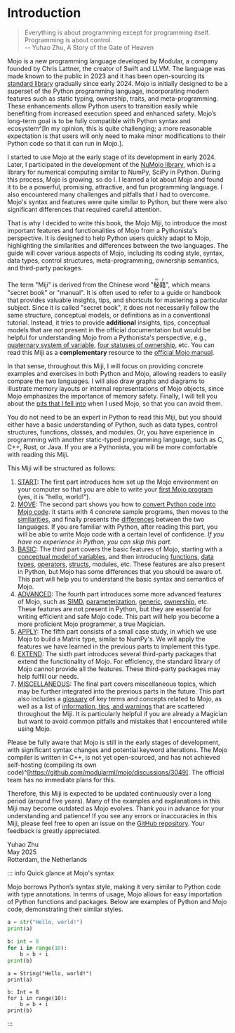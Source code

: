 # Introduction

> Everything is about programming except for programming itself. Programming is about control.  
> -- Yuhao Zhu, A Story of the Gate of Heaven

Mojo is a new programming language developed by Modular, a company founded by Chris Lattner, the creator of Swift and LLVM. The language was made known to the public in 2023 and it has been open-sourcing its [standard library](https://github.com/modular/modular) gradually since early 2024. Mojo is initially designed to be a superset of the Python programming language, incorporating modern features such as static typing, ownership, traits, and meta-programming. These enhancements allow Python users to transition easily while benefiting from increased execution speed and enhanced safety. Mojo’s long-term goal is to be fully compatible with Python syntax and ecosystem^[In my opinion, this is quite challenging; a more reasonable expectation is that users will only need to make minor modifications to their Python code so that it can run in Mojo.].

I started to use Mojo at the early stage of its development in early 2024. Later, I participated in the development of the [NuMojo library](https://github.com/Mojo-Numerics-and-Algorithms-group/NuMojo), which is a library for numerical computing similar to NumPy, SciPy in Python. During this process, Mojo is growing, so do I. I learned a lot about Mojo and found it to be a powerful, promising, attractive, and fun programming language. I also encountered many challenges and pitfalls that I had to overcome. Mojo's syntax and features were quite similar to Python, but there were also significant differences that required careful attention.

That is why I decided to write this book, the Mojo Miji, to introduce the most important features and functionalities of Mojo from a Pythonista's perspective. It is designed to help Python users quickly adapt to Mojo, highlighting the similarities and differences between the two languages. The guide will cover various aspects of Mojo, including its coding style, syntax, data types, control structures, meta-programming, ownership semantics, and third-party packages.

The term "Miji" is derived from the Chinese word "<ruby>秘<rt>mì</rt>籍<rt>jí</rt></ruby>", which means "secret book" or "manual". It is often used to refer to a guide or handbook that provides valuable insights, tips, and shortcuts for mastering a particular subject. Since it is called "secret book", it does not necessarily follow the same structure, conceptual models, or definitions as in a conventional tutorial. Instead, it tries to provide **additional** insights, tips, conceptual models that are not present in the official documentation but would be helpful for understanding Mojo from a Pythonista's perspective, e.g., [quaternary system of variable](./basic/variables#conceptual-model-of-variable), [four statuses of ownership](./advanced/ownership#four-statuses-of-ownership), etc. You can read this Miji as a **complementary** resource to the [official Mojo manual](https://docs.modular.com/mojo/manual/).

In that sense, throughout this Miji, I will focus on providing concrete examples and exercises in both Python and Mojo, allowing readers to easily compare the two languages. I will also draw graphs and diagrams to illustrate memory layouts or internal representations of Mojo objects, since Mojo emphasizes the importance of memory safety. Finally, I will tell you about the [pits that I fell into](./misc/tips.md) when I used Mojo, so that you can avoid them.

You do not need to be an expert in Python to read this Miji, but you should either have a basic understanding of Python, such as data types, control structures, functions, classes, and modules. Or, you have experience in programming with another static-typed programming language, such as C, C++, Rust, or Java. If you are a Pythonista, you will be more comfortable with reading this Miji.

This Miji will be structured as follows:

1. [START](./start/start.md): The first part introduces how set up the Mojo environment on your computer so that you are able to write your [first Mojo program](./start/hello.md) (yes, it is "hello, world!").
1. [MOVE](./move/move.md): The second part shows you how to [convert Python code into Mojo code](./move/examples.md). It starts with 4 concrete sample programs, then moves to the [similarities](./move/common.md), and finally presents the [differences](./move/different.md) between the two languages. If you are familiar with Python, after reading this part, you will be able to write Mojo code with a certain level of confidence. *If you have no experience in Python, you can skip this part.*
1. [BASIC](./basic/basic.md): The third part covers the basic features of Mojo, starting with a [conceptual model of variables](./basic/variables.md), and then introducing [functions](./basic/functions.md), [data types](./basic/types.md), [operators](./basic/operators.md), [structs](./basic/structs.md), modules, etc. These features are also present in Python, but Mojo has some differences that you should be aware of. This part will help you to understand the basic syntax and semantics of Mojo.
1. [ADVANCED](./advanced/advanced.md): The fourth part introduces some more advanced features of Mojo, such as [SIMD](./advanced/simd.md), [parameterization](./advanced/parameterization.md), [generic](./advanced/generic.md), [ownership](./advanced/ownership.md), etc. These features are not present in Python, but they are essential for writing efficient and safe Mojo code. This part will help you become a more proficient Mojo programmer, a true Magician.
1. [APPLY](./apply/apply.md): The fifth part consists of a small case study, in which we use Mojo to build a Matrix type, similar to NumPy's. We will apply the features we have learned in the previous parts to implement this type.
1. [EXTEND](./extend/extend.md): The sixth part introduces several third-party packages that extend the functionality of Mojo. For efficiency, the standard library of Mojo cannot provide all the features. These third-party packages may help fulfill our needs.
1. [MISCELLANEOUS](./misc/misc.md): The final part covers miscellaneous topics, which may be further integrated into the previous parts in the future. This part also includes a [glossary](./misc/glossary.md) of key terms and concepts related to Mojo, as well as a list of [information, tips, and warnings](./misc/tips.md) that are scattered throughout the Miji. It is particularly helpful if you are already a Magician but want to avoid common pitfalls and mistakes that I encountered while using Mojo.

Please be fully aware that Mojo is still in the early stages of development, with significant syntax changes and potential keyword alterations. The Mojo compiler is written in C++, is not yet open-sourced, and has not achieved self-hosting (compiling its own code)^[https://github.com/modularml/mojo/discussions/3049]. The official team has no immediate plans for this.

Therefore, this Miji is expected to be updated continuously over a long period (around five years). Many of the examples and explanations in this Miji may become outdated as Mojo evolves. Thank you in advance for your understanding and patience! If you see any errors or inaccuracies in this Miji, please feel free to open an issue on the [GitHub repository](https://github.com/forfudan/MojoMiji). Your feedback is greatly appreciated.

Yuhao Zhu  
May 2025  
Rotterdam, the Netherlands

::: info Quick glance at Mojo's syntax

Mojo borrows Python’s syntax style, making it very similar to Python code with type annotations. In terms of usage, Mojo allows for easy importation of Python functions and packages. Below are examples of Python and Mojo code, demonstrating their similar styles.

```python
a = str("Hello, world!")
print(a)

b: int = 8
for i in range(10):
    b = b + i
print(b)
```

```mojo
a = String("Hello, world!")
print(a)

b: Int = 8
for i in range(10):
    b = b + i
print(b)
```

:::
